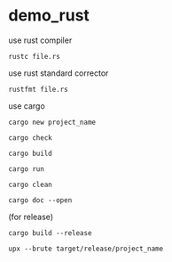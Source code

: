 # demo_rust

use rust compiler
```shell
rustc file.rs
```

use rust standard corrector
```shell
rustfmt file.rs
```

use cargo
```shell
cargo new project_name
```
```shell
cargo check
```
```shell
cargo build
```
```shell
cargo run
```
```shell
cargo clean
```
```shell
cargo doc --open
```
(for release)
```shell
cargo build --release
```
```shell
upx --brute target/release/project_name
```
